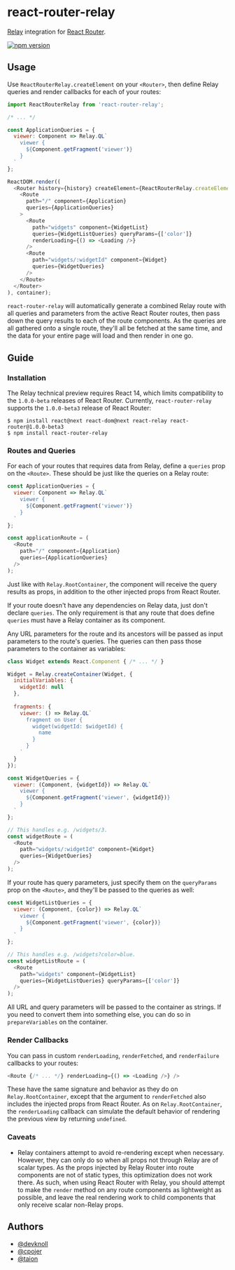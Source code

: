 # react-router-relay
[Relay](http://facebook.github.io/relay/) integration for [React Router](http://rackt.github.io/react-router/).

[![npm version](https://badge.fury.io/js/react-router-relay.svg)](http://badge.fury.io/js/react-router-relay)

## Usage

Use `ReactRouterRelay.createElement` on your `<Router>`, then define Relay queries and render callbacks for each of your routes:

```js
import ReactRouterRelay from 'react-router-relay';

/* ... */

const ApplicationQueries = {
  viewer: Component => Relay.QL`
    viewer {
      ${Component.getFragment('viewer')}
    }
  `
};

ReactDOM.render((
  <Router history={history} createElement={ReactRouterRelay.createElement}>
    <Route
      path="/" component={Application}
      queries={ApplicationQueries}
    >
      <Route
        path="widgets" component={WidgetList}
        queries={WidgetListQueries} queryParams={['color']}
        renderLoading={() => <Loading />}
      />
      <Route
        path="widgets/:widgetId" component={Widget}
        queries={WidgetQueries}
      />
    </Route>
  </Router>
), container);
```

`react-router-relay` will automatically generate a combined Relay route with all queries and parameters from the active React Router routes, then pass down the query results to each of the route components. As the queries are all gathered onto a single route, they'll all be fetched at the same time, and the data for your entire page will load and then render in one go.

## Guide

### Installation

The Relay technical preview requires React 14, which limits compatibility to the `1.0.0-beta` releases of React Router. Currently, `react-router-relay` supports the `1.0.0-beta3` release of React Router:

```shell
$ npm install react@next react-dom@next react-relay react-router@1.0.0-beta3
$ npm install react-router-relay
```

### Routes and Queries

For each of your routes that requires data from Relay, define a `queries` prop on the `<Route>`. These should be just like the queries on a Relay route:

```js
const ApplicationQueries = {
  viewer: Component => Relay.QL`
    viewer {
      ${Component.getFragment('viewer')}
    }
  `
};

const applicationRoute = (
  <Route
    path="/" component={Application}
    queries={ApplicationQueries}
  />
);
```

Just like with `Relay.RootContainer`, the component will receive the query results as props, in addition to the other injected props from React Router.

If your route doesn't have any dependencies on Relay data, just don't declare `queries`. The only requirement is that any route that does define `queries` must have a Relay container as its component.

Any URL parameters for the route and its ancestors will be passed as input parameters to the route's queries. The queries can then pass those parameters to the container as variables:

```js
class Widget extends React.Component { /* ... */ }

Widget = Relay.createContainer(Widget, {
  initialVariables: {
    widgetId: null
  },
  
  fragments: {
    viewer: () => Relay.QL`
      fragment on User {
        widget(widgetId: $widgetId) {
          name
        }
      }
    `
  }
});

const WidgetQueries = {
  viewer: (Component, {widgetId}) => Relay.QL`
    viewer {
      ${Component.getFragment('viewer', {widgetId})}
    }
  `
};

// This handles e.g. /widgets/3.
const widgetRoute = (
  <Route
    path="widgets/:widgetId" component={Widget}
    queries={WidgetQueries}
  />
);
```

If your route has query parameters, just specify them on the `queryParams` prop on the `<Route>`, and they'll be passed to the queries as well:

```js
const WidgetListQueries = {
  viewer: (Component, {color}) => Relay.QL`
    viewer {
      ${Component.getFragment('viewer', {color})}
    }
  `
};

// This handles e.g. /widgets?color=blue.
const widgetListRoute = (
  <Route
    path="widgets" component={WidgetList}
    queries={WidgetListQueries} queryParams={['color']}
  />
);
```

All URL and query parameters will be passed to the container as strings. If you need to convert them into something else, you can do so in `prepareVariables` on the container.

### Render Callbacks

You can pass in custom `renderLoading`, `renderFetched`, and `renderFailure` callbacks to your routes:

```js
<Route {/* ... */} renderLoading={() => <Loading />} />
```

These have the same signature and behavior as they do on `Relay.RootContainer`, except that the argument to `renderFetched` also includes the injected props from React Router. As on `Relay.RootContainer`, the `renderLoading` callback can simulate the default behavior of rendering the previous view by returning `undefined`.

### Caveats

- Relay containers attempt to avoid re-rendering except when necessary. However, they can only do so when all props not through Relay are of scalar types. As the props injected by Relay Router into route components are not of static types, this optimization does not work there. As such, when using React Router with Relay, you should attempt to make the `render` method on any route components as lightweight as possible, and leave the real rendering work to child components that only receive scalar non-Relay props.

## Authors

- [@devknoll](https://github.com/devknoll)
- [@cpojer](https://github.com/cpojer)
- [@taion](https://github.com/taion)
